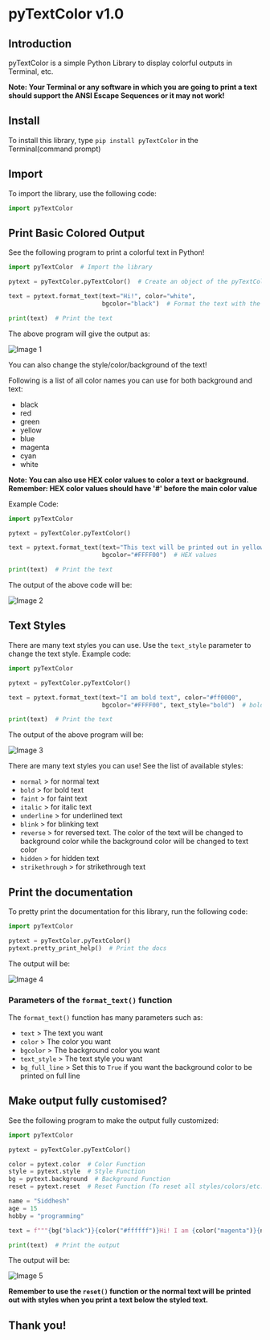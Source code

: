 # pyTextColor v1.0

## Introduction

pyTextColor is a simple Python Library to display colorful outputs in Terminal, etc.

**Note: Your Terminal or any software in which you are going to print a text should support the ANSI Escape Sequences or
it may not work!**

## Install

To install this library, type ```pip install pyTextColor``` in the Terminal(command prompt)

## Import

To import the library, use the following code:

```python
import pyTextColor
```

## Print Basic Colored Output

See the following program to print a colorful text in Python!

```python
import pyTextColor  # Import the library

pytext = pyTextColor.pyTextColor()  # Create an object of the pyTextColor class

text = pytext.format_text(text="Hi!", color="white",
                          bgcolor="black")  # Format the text with the color/bgcolor of your choice

print(text)  # Print the text
```

The above program will give the output as:

![Image 1](https://u.cubeupload.com/Sid72020123/ptc1.png)

You can also change the style/color/background of the text!

Following is a list of all color names you can use for both background and text:

* black
* red
* green
* yellow
* blue
* magenta
* cyan
* white

**Note: You can also use HEX color values to color a text or background. Remember: HEX color values should have '#'
before the main color value**

Example Code:

```python
import pyTextColor

pytext = pyTextColor.pyTextColor()

text = pytext.format_text(text="This text will be printed out in yellow color with red background", color="#ff0000",
                          bgcolor="#FFFF00")  # HEX values

print(text)  # Print the text
```

The output of the above code will be:

![Image 2](https://u.cubeupload.com/Sid72020123/ptc2.png)

## Text Styles

There are many text styles you can use. Use the ```text_style``` parameter to change the text style. Example code:

```python
import pyTextColor

pytext = pyTextColor.pyTextColor()

text = pytext.format_text(text="I am bold text", color="#ff0000",
                          bgcolor="#FFFF00", text_style="bold")  # bold text

print(text)  # Print the text
```

The output of the above program will be:

![Image 3](https://u.cubeupload.com/Sid72020123/ptc3.png)

There are many text styles you can use! See the list of available styles:

* ```normal``` > for normal text
* ```bold``` > for bold text
* ```faint``` > for faint text
* ```italic``` > for italic text
* ```underline``` > for underlined text
* ```blink``` > for blinking text
* ```reverse``` > for reversed text. The color of the text will be changed to background color while the background
  color will be changed to text color
* ```hidden``` > for hidden text
* ```strikethrough``` > for strikethrough text

## Print the documentation

To pretty print the documentation for this library, run the following code:

```python
import pyTextColor

pytext = pyTextColor.pyTextColor()
pytext.pretty_print_help()  # Print the docs
```

The output will be:

![Image 4](https://u.cubeupload.com/Sid72020123/ptc4.png)

### Parameters of the ```format_text()``` function

The ```format_text()``` function has many parameters such as:

* ```text``` > The text you want
* ```color``` > The color you want
* ```bgcolor``` > The background color you want
* ```text_style``` > The text style you want
* ```bg_full_line``` > Set this to ```True``` if you want the background color to be printed on full line

## Make output fully customised?

See the following program to make the output fully customized:

```python
import pyTextColor

pytext = pyTextColor.pyTextColor()

color = pytext.color  # Color Function
style = pytext.style  # Style Function
bg = pytext.background  # Background Function
reset = pytext.reset  # Reset Function (To reset all styles/colors/etc.)

name = "Siddhesh"
age = 15
hobby = "programming"

text = f"""{bg("black")}{color("#ffffff")}Hi! I am {color("magenta")}{name}{color("#ffffff")}. I am {color("magenta")}{age}{color("#ffffff")} years old. My favourite hobby is {color("green")}{style("italic")}{hobby}{reset()}"""  # Make an f-string and edit the text

print(text)  # Print the output
```

The output will be:

![Image 5](https://u.cubeupload.com/Sid72020123/ptc5d.png)

**Remember to use the ```reset()``` function or the normal text will be printed out with styles when you print a text
below the styled text.**

## Thank you!

